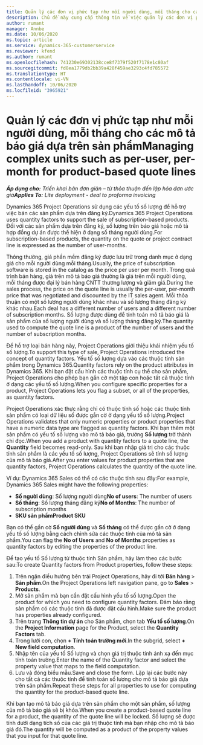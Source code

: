 ```yaml
---
title: Quản lý các đơn vị phức tạp như mỗi người dùng, mỗi tháng cho các mô tả báo giá dựa trên sản phẩm
description: Chủ đề này cung cấp thông tin về việc quản lý các đơn vị phức tạp cho mô tả báo giá dựa trên sản phẩm.
author: rumant
manager: Annbe
ms.date: 10/06/2020
ms.topic: article
ms.service: dynamics-365-customerservice
ms.reviewer: kfend
ms.author: rumant
ms.openlocfilehash: 741230e69302138cce8f7379f520f7178e1c80af
ms.sourcegitcommit: fd8ea1779db2bb39a428f459ae3293c4fd785572
ms.translationtype: HT
ms.contentlocale: vi-VN
ms.lasthandoff: 10/06/2020
ms.locfileid: "3965921"
---
```

# <a name="managing-complex-units-such-as-per-user-per-month-for-product-based-quote-lines"></a><span data-ttu-id="08c3b-103">Quản lý các đơn vị phức tạp như mỗi người dùng, mỗi tháng cho các mô tả báo giá dựa trên sản phẩm</span><span class="sxs-lookup"><span data-stu-id="08c3b-103">Managing complex units such as per-user, per-month for product-based quote lines</span></span>

<span data-ttu-id="08c3b-104">_**Áp dụng cho:** Triển khai bản đơn giản – từ thỏa thuận đến lập hóa đơn ước giá_</span><span class="sxs-lookup"><span data-stu-id="08c3b-104">_**Applies To:** Lite deployment - deal to proforma invoicing_</span></span>

<span data-ttu-id="08c3b-105">Dynamics 365 Project Operations sử dụng các yếu tố số lượng để hỗ trợ việc bán các sản phẩm dựa trên đăng ký.</span><span class="sxs-lookup"><span data-stu-id="08c3b-105">Dynamics 365 Project Operations uses quantity factors to support the sale of subscription-based products.</span></span> <span data-ttu-id="08c3b-106">Đối với các sản phẩm dựa trên đăng ký, số lượng trên báo giá hoặc mô tả hợp đồng dự án được thể hiện ở dạng số tháng người dùng.</span><span class="sxs-lookup"><span data-stu-id="08c3b-106">For subscription-based products, the quantity on the quote or project contract line is expressed as the number of user-months.</span></span>

<span data-ttu-id="08c3b-107">Thông thường, giá phần mềm đăng ký được lưu trữ trong danh mục ở dạng giá cho mỗi người dùng mỗi tháng.</span><span class="sxs-lookup"><span data-stu-id="08c3b-107">Usually, the price of subscription software is stored in the catalog as the price per user per month.</span></span> <span data-ttu-id="08c3b-108">Trong quá trình bán hàng, giá trên mô tả báo giá thường là giá trên mỗi người dùng, mỗi tháng được đại lý bán hàng CNTT thương lượng và giảm giá.</span><span class="sxs-lookup"><span data-stu-id="08c3b-108">During the sales process, the price on the quote line is usually the per-user, per-month price that was negotiated and discounted by the IT sales agent.</span></span> <span data-ttu-id="08c3b-109">Mỗi thỏa thuận có một số lượng người dùng khác nhau và số lượng tháng đăng ký khác nhau.</span><span class="sxs-lookup"><span data-stu-id="08c3b-109">Each deal has a different number of users and a different number of subscription months.</span></span> <span data-ttu-id="08c3b-110">Số lượng được dùng để tính toán mô tả báo giá là sản phẩm của số lượng người dùng và số lượng tháng đăng ký.</span><span class="sxs-lookup"><span data-stu-id="08c3b-110">The quantity used to compute the quote line is a product of the number of users and the number of subscription months.</span></span>

<span data-ttu-id="08c3b-111">Để hỗ trợ loại bán hàng này, Project Operations giới thiệu khái nhiệm yếu tố số lượng.</span><span class="sxs-lookup"><span data-stu-id="08c3b-111">To support this type of sale, Project Operations introduced the concept of quantity factors.</span></span> <span data-ttu-id="08c3b-112">Yếu tố số lượng dựa vào các thuộc tính sản phẩm trong Dynamics 365.</span><span class="sxs-lookup"><span data-stu-id="08c3b-112">Quantity factors rely on the product attributes in Dynamics 365.</span></span> <span data-ttu-id="08c3b-113">Khi bạn đặt cấu hình các thuộc tính cụ thể cho sản phẩm, Project Operations cho phép bạn gắn cờ một tập con hoặc tất cả thuộc tính ở dạng các yếu tố số lượng.</span><span class="sxs-lookup"><span data-stu-id="08c3b-113">When you configure specific properties for a product, Project Operations lets you flag a subset, or all of the properties, as quantity factors.</span></span>

<span data-ttu-id="08c3b-114">Project Operations xác thực rằng chỉ có thuộc tính số hoặc các thuộc tính sản phẩm có loại dữ liệu số được gắn cờ ở dạng yếu tố số lượng.</span><span class="sxs-lookup"><span data-stu-id="08c3b-114">Project Operations validates that only numeric properties or product properties that have a numeric data type are flagged as quantity factors.</span></span> <span data-ttu-id="08c3b-115">Khi bạn thêm một sản phẩm có yếu tố số lượng vào mô tả báo giá, trường **Số lượng** trở thành chỉ đọc.</span><span class="sxs-lookup"><span data-stu-id="08c3b-115">When you add a product with quantity factors to a quote line, the **Quantity** field becomes read-only.</span></span> <span data-ttu-id="08c3b-116">Sau khi bạn nhập giá trị cho các thuộc tính sản phẩm là các yếu tố số lượng, Project Operations sẽ tính số lượng của mô tả báo giá.</span><span class="sxs-lookup"><span data-stu-id="08c3b-116">After you enter values for product properties that are quantity factors, Project Operations calculates the quantity of the quote line.</span></span>

<span data-ttu-id="08c3b-117">Ví dụ: Dynamics 365 Sales có thể có các thuộc tính sau đây:</span><span class="sxs-lookup"><span data-stu-id="08c3b-117">For example, Dynamics 365 Sales might have the following properties:</span></span>

- <span data-ttu-id="08c3b-118">**Số người dùng**: Số lượng người dùng</span><span class="sxs-lookup"><span data-stu-id="08c3b-118">**No of users**: The number of users</span></span>
- <span data-ttu-id="08c3b-119">**Số tháng**: Số lượng tháng đăng ký</span><span class="sxs-lookup"><span data-stu-id="08c3b-119">**No of Months**: The number of subscription months</span></span>
- <span data-ttu-id="08c3b-120">**SKU sản phẩm**</span><span class="sxs-lookup"><span data-stu-id="08c3b-120">**Product SKU**</span></span>

<span data-ttu-id="08c3b-121">Bạn có thể gắn cờ **Số người dùng** và **Số tháng** có thể được gắn cờ ở dạng yếu tố số lượng bằng cách chỉnh sửa các thuộc tính của mô tả sản phẩm.</span><span class="sxs-lookup"><span data-stu-id="08c3b-121">You can flag the **No of Users** and **No of Months** properties as quantity factors by editing the properties of the product line.</span></span>

<span data-ttu-id="08c3b-122">Để tạo yếu tố Số lượng từ thuộc tính Sản phẩm, hãy làm theo các bước sau:</span><span class="sxs-lookup"><span data-stu-id="08c3b-122">To create Quantity factors from Product properties, follow these steps:</span></span>

1. <span data-ttu-id="08c3b-123">Trên ngăn điều hướng bên trái Project Operations, hãy đi tới **Bán hàng** > **Sản phẩm**.</span><span class="sxs-lookup"><span data-stu-id="08c3b-123">On the Project Operations left navigation pane, go to **Sales** > **Products**.</span></span>
2. <span data-ttu-id="08c3b-124">Mở sản phẩm mà bạn cần đặt cấu hình yếu tố số lượng.</span><span class="sxs-lookup"><span data-stu-id="08c3b-124">Open the product for which you need to configure quantity factors.</span></span> <span data-ttu-id="08c3b-125">Đảm bảo rằng sản phẩm có các thuộc tính đã được đặt cấu hình.</span><span class="sxs-lookup"><span data-stu-id="08c3b-125">Make sure the product has properties already configured.</span></span>
3. <span data-ttu-id="08c3b-126">Trên trang **Thông tin dự án** cho Sản phẩm, chọn tab **Yếu tố số lượng**.</span><span class="sxs-lookup"><span data-stu-id="08c3b-126">On the **Project Information** page for the Product, select the **Quantity Factors** tab.</span></span>
4. <span data-ttu-id="08c3b-127">Trong lưới con, chọn **+ Tính toán trường mới**.</span><span class="sxs-lookup"><span data-stu-id="08c3b-127">In the subgrid, select **+ New field computation**.</span></span>
5. <span data-ttu-id="08c3b-128">Nhập tên của yếu tố Số lượng và chọn giá trị thuộc tính ánh xạ đến mục tính toán trường.</span><span class="sxs-lookup"><span data-stu-id="08c3b-128">Enter the name of the Quantity factor and select the property value that maps to the field computation.</span></span>
6. <span data-ttu-id="08c3b-129">Lưu và đóng biểu mẫu.</span><span class="sxs-lookup"><span data-stu-id="08c3b-129">Save and close the form.</span></span> <span data-ttu-id="08c3b-130">Lặp lại các bước này cho tất cả các thuộc tính để tính toán số lượng cho mô tả báo giá dựa trên sản phẩm.</span><span class="sxs-lookup"><span data-stu-id="08c3b-130">Repeat these steps for all properties to use for computing the quantity for the product-based quote line.</span></span>

<span data-ttu-id="08c3b-131">Khi bạn tạo mô tả báo giá dựa trên sản phẩm cho một sản phẩm, số lượng của mô tả báo giá sẽ bị khóa.</span><span class="sxs-lookup"><span data-stu-id="08c3b-131">When you create a product-based quote line for a product, the quantity of the quote line will be locked.</span></span> <span data-ttu-id="08c3b-132">Số lượng sẽ được tính dưới dạng tích số của các giá trị thuộc tính mà bạn nhập cho mô tả báo giá đó.</span><span class="sxs-lookup"><span data-stu-id="08c3b-132">The quantity will be computed as a product of the property values that you input for that quote line.</span></span>
